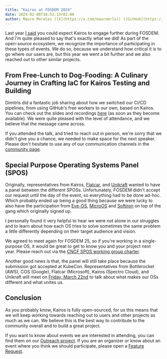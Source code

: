 ```yaml
---
title: "Kairos at FOSDEM 2024"
date: 2024-02-06T10:53:13+01:00
author: Mauro Morales ([X](https://x.com/mauromrls)) ([GitHub](https://github.com/mauromorales))
---
```


Last year [I said](/blog/2023/02/07/kairos-at-fosdem-2023/) you could expect Kairos to engage further during FOSDEM. And I'm quite pleased to say that's exactly what we did! As part of the open-source ecosystem, we recognize the importance of participating in these types of events. We do so, because we understand how critical it is to go where our users are, but this year we went a bit further and we also reached out to other similar projects.

## From Free-Lunch to Dog-Fooding: A Culinary Journey in Crafting IaC for Kairos Testing and Building

Dimitris did a fantastic job sharing about how we switched our CI/CD pipelines, from using GitHub's free workers to our own, based on Kairos. You can check out the slides and recordings [here](https://fosdem.org/2024/schedule/event/fosdem-2024-2983-from-free-lunch-to-dog-fooding-a-culinary-journey-in-crafting-iac-for-kairos-testing-and-building/) (as soon as they become available). We were quite pleased with the level of attendance, and we believe that the message came across.

If you attended the talk, and tried to reach out in person, we're sorry that we didn't give you a chance, we needed to make space for the next speaker. Please don't hesitate to use any of our communication channels in the [community page](/community/).

## Special Purpose Operating Systems Panel (SPOS)

Originally, representatives from Kairos, [Flatcar](https://www.flatcar.org/), and [Unikraft](https://unikraft.org/) wanted to have a panel between the different SPOSs. Unfortunately, FOSDEM didn't accept our request until the day of the event, so everything had to be done ad-hoc. Which probably ended up being a good thing because we were lucky to also have the participation from [Eve-OS](https://lfedge.org/projects/eve/), [MicroOS](https://microos.opensuse.org/) and [Softiron](https://softiron.com/) on top of the gang which originally signed up.

I personally found it very helpful to hear we were not alone in our struggles and to learn about how each OS tries to solve sometimes the same problem a little differently depending on their target audience and vision.

We agreed to meet again for FOSDEM 25, so if you're working in a single-purpose OS, it would be great to get to know you and your project next year. Please reach out via the [CNCF SPOS working group charter](https://tag-runtime.cncf.io/wgs/spos/).

Another good news is that, the panel will still take place because the submission got accepted at KubeCon. Representatives from Bottlerocket (AWS), COS (Google), Flatcar (Microsoft), Kairos (Spectro Cloud), and Unikraft will meet on [Friday, March 22nd](https://kccnceu2024.sched.com/event/1YeSR) to talk about what makes our OSs different and what unites us.

## Conclusion

As you probably know, Kairos is fully open-sourced, for us this means that we will keep working towards reaching out to users and other projects as much as we can. We believe this is the best way to contribute to the community overall and to build a great project.

If you want to know about events we are interested in attending, you can find them on our [Outreach project](https://github.com/orgs/kairos-io/projects/4). If you are an organizer or know about an event where you think we should participate, please open a [Feature Request](https://github.com/kairos-io/kairos/issues/new/choose).